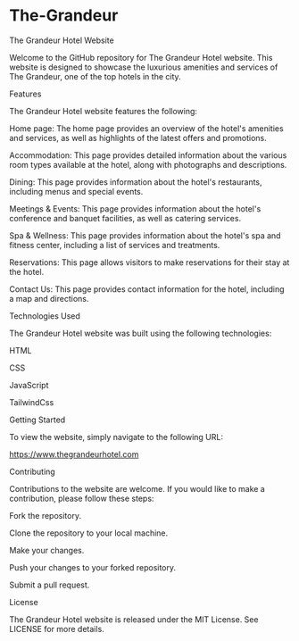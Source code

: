 # The-Grandeur


The Grandeur Hotel Website

Welcome to the GitHub repository for The Grandeur Hotel website. This website is designed to showcase the luxurious amenities and services of The Grandeur, one of the top hotels in the city.

Features

The Grandeur Hotel website features the following:

Home page: The home page provides an overview of the hotel's amenities and services, as well as highlights of the latest offers and promotions.

Accommodation: This page provides detailed information about the various room types available at the hotel, along with photographs and descriptions.

Dining: This page provides information about the hotel's restaurants, including menus and special events.

Meetings & Events: This page provides information about the hotel's conference and banquet facilities, as well as catering services.

Spa & Wellness: This page provides information about the hotel's spa and fitness center, including a list of services and treatments.

Reservations: This page allows visitors to make reservations for their stay at the hotel.

Contact Us: This page provides contact information for the hotel, including a map and directions.

Technologies Used

The Grandeur Hotel website was built using the following technologies:

HTML

CSS

JavaScript

TailwindCss

Getting Started

To view the website, simply navigate to the following URL:

https://www.thegrandeurhotel.com

Contributing

Contributions to the website are welcome. If you would like to make a contribution, please follow these steps:

Fork the repository.

Clone the repository to your local machine.

Make your changes.

Push your changes to your forked repository.

Submit a pull request.

License

The Grandeur Hotel website is released under the MIT License. See LICENSE for more details.
